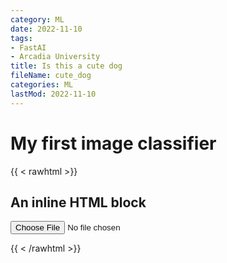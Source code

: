 ```yaml
---
category: ML
date: 2022-11-10
tags:
- FastAI
- Arcadia University
title: Is this a cute dog
fileName: cute_dog
categories: ML
lastMod: 2022-11-10
---
```

# My first image classifier
{{ < rawhtml >}}
<h2>An inline HTML block</h2>
<input id="photo" type="file">
<div id="results"></div>
<script>
  async function loaded(reader) {
    const response = await fetch('https://hf.space/embed/jph00/pets/+/api/predict/', {
      method: "POST", body: JSON.stringify({ "data": [reader.result] }),
      headers: { "Content-Type": "application/json" }
    });
    const json = await response.json();
    const label = json['data'][0]['confidences'][0]['label'];
    results.innerHTML = `<br/><img src="${reader.result}" width="300"> <p>${label}</p>`
  }
  function read() {
    const reader = new FileReader();
    reader.addEventListener('load', () => loaded(reader))
    reader.readAsDataURL(photo.files[0]);
  }
  photo.addEventListener('input', read);
</script>

{{ < /rawhtml >}}

